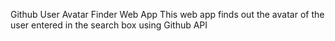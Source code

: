 Github User Avatar Finder Web App
This web app finds out the avatar of the user entered in the search box using Github API

